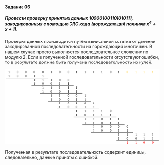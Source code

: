 #### Задание 06

##### Провести проверку принятых данных 100001001101010111, закодированных с помощью CRC кода (порождающий полином $х^4+х+1$).

Проверка данных производится путём вычисления остатка от деления закодированной последовательности на порождающий многочлен. В нашем случае просто выполняется последовательное сложение по модулю 2. Если в полученной последовательности отсутствуют ошибки, то в результате должна быть получена последовательность из нулей.

![Screenshot_1](./Practice_06/Screenshot_1.png)

Полученная в результате последовательность содержит единицы, следовательно, данные приняты с ошибкой.